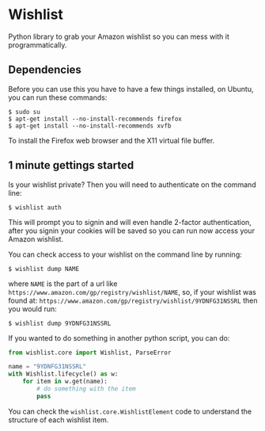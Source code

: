 # Wishlist

Python library to grab your Amazon wishlist so you can mess with it programmatically.


## Dependencies

Before you can use this you have to have a few things installed, on Ubuntu, you can run these commands:

    $ sudo su
    $ apt-get install --no-install-recommends firefox
    $ apt-get install --no-install-recommends xvfb

To install the Firefox web browser and the X11 virtual file buffer.


## 1 minute gettings started

Is your wishlist private? Then you will need to authenticate on the command line:

    $ wishlist auth

This will prompt you to signin and will even handle 2-factor authentication, after you signin your cookies will be saved so you can run now access your Amazon wishlist.

You can check access to your wishlist on the command line by running:

    $ wishlist dump NAME

where `NAME` is the part of a url like `https://www.amazon.com/gp/registry/wishlist/NAME`, so, if your wishlist was found at: `https://www.amazon.com/gp/registry/wishlist/9YDNFG31NSSRL` then you would run:

    $ wishlist dump 9YDNFG31NSSRL

If you wanted to do something in another python script, you can do:


```python
from wishlist.core import Wishlist, ParseError

name = "9YDNFG31NSSRL"
with Wishlist.lifecycle() as w:
    for item in w.get(name):
        # do something with the item
        pass
```

You can check the `wishlist.core.WishlistElement` code to understand the structure of each wishlist item.

